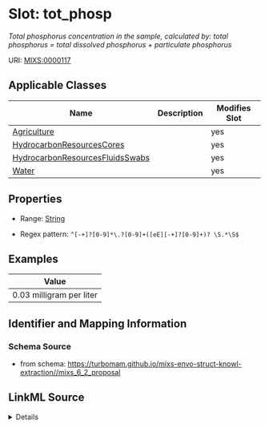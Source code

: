 # Slot: tot_phosp


_Total phosphorus concentration in the sample, calculated by: total phosphorus = total dissolved phosphorus + particulate phosphorus_



URI: [MIXS:0000117](https://w3id.org/mixs/0000117)



<!-- no inheritance hierarchy -->




## Applicable Classes

| Name | Description | Modifies Slot |
| --- | --- | --- |
[Agriculture](Agriculture.md) |  |  yes  |
[HydrocarbonResourcesCores](HydrocarbonResourcesCores.md) |  |  yes  |
[HydrocarbonResourcesFluidsSwabs](HydrocarbonResourcesFluidsSwabs.md) |  |  yes  |
[Water](Water.md) |  |  yes  |







## Properties

* Range: [String](String.md)

* Regex pattern: `^[-+]?[0-9]*\.?[0-9]+([eE][-+]?[0-9]+)? \S.*\S$`






## Examples

| Value |
| --- |
| 0.03 milligram per liter |

## Identifier and Mapping Information







### Schema Source


* from schema: https://turbomam.github.io/mixs-envo-struct-knowl-extraction//mixs_6_2_proposal




## LinkML Source

<details>
```yaml
name: tot_phosp
description: 'Total phosphorus concentration in the sample, calculated by: total phosphorus
  = total dissolved phosphorus + particulate phosphorus'
notes:
- phosphorous
- phosphorus
- total
examples:
- value: 0.03 milligram per liter
from_schema: https://turbomam.github.io/mixs-envo-struct-knowl-extraction//mixs_6_2_proposal
rank: 1000
slot_uri: MIXS:0000117
multivalued: false
alias: tot_phosp
domain_of:
- Agriculture
- HydrocarbonResourcesCores
- HydrocarbonResourcesFluidsSwabs
- Water
range: string
pattern: ^[-+]?[0-9]*\.?[0-9]+([eE][-+]?[0-9]+)? \S.*\S$

```
</details>